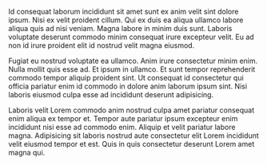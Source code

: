 Id consequat laborum incididunt sit amet sunt ex anim velit sint dolore ipsum. Nisi ex velit proident cillum. Qui ex duis ea aliqua ullamco labore aliqua quis ad nisi veniam. Magna labore in minim duis sunt. Laboris voluptate deserunt commodo minim consequat irure excepteur velit. Eu ad non id irure proident elit id nostrud velit magna eiusmod.

Fugiat eu nostrud voluptate ea ullamco. Anim irure consectetur minim enim. Nulla mollit quis esse ad. Et ipsum in ullamco. Et sunt tempor reprehenderit commodo tempor aliquip proident sint. Ut consequat id consectetur qui officia pariatur enim id commodo in dolore anim laborum ipsum sint. Nisi laboris eiusmod culpa esse ad incididunt deserunt adipisicing.

Laboris velit Lorem commodo anim nostrud culpa amet pariatur consequat enim aliqua ex tempor et. Tempor aute pariatur ipsum excepteur enim incididunt nisi esse ad commodo enim. Aliquip et velit pariatur labore magna. Adipisicing sit laboris nostrud aute consectetur elit Lorem incididunt velit eiusmod tempor et est. Quis in quis consectetur deserunt Lorem amet magna qui.